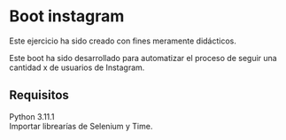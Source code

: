 # Boot instagram

Este ejercicio ha sido creado con fines meramente didácticos.

Este boot ha sido desarrollado para automatizar el proceso de seguir una cantidad x de usuarios de Instagram.

## Requisitos

Python 3.11.1 <br>
Importar librearías de Selenium y Time.



